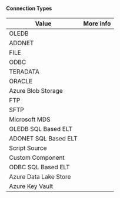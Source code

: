 #### Connection Types

|Value|More info|
|-|-|
|OLEDB||
|ADONET||
|FILE||
|ODBC||
|TERADATA||
|ORACLE||
|Azure Blob Storage||
|FTP||
|SFTP||
|Microsoft MDS||
|OLEDB SQL Based ELT||
|ADONET SQL Based ELT||
|Script Source||
|Custom Component||
|ODBC SQL Based ELT||
|Azure Data Lake Store||
|Azure Key Vault||

